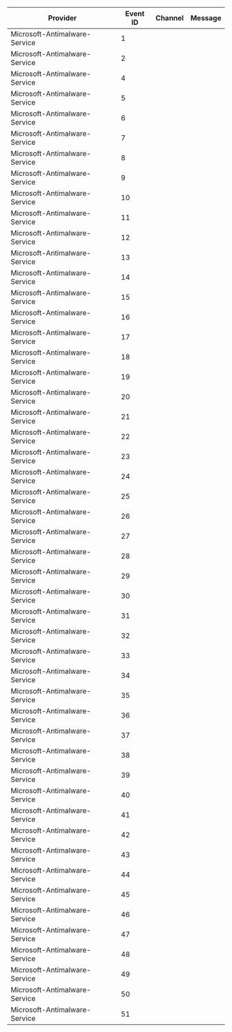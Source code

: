 Provider                       |  Event ID  |  Channel  |  Message
-------------------------------|------------|-----------|---------
Microsoft-Antimalware-Service  |  1         |           |
Microsoft-Antimalware-Service  |  2         |           |
Microsoft-Antimalware-Service  |  4         |           |
Microsoft-Antimalware-Service  |  5         |           |
Microsoft-Antimalware-Service  |  6         |           |
Microsoft-Antimalware-Service  |  7         |           |
Microsoft-Antimalware-Service  |  8         |           |
Microsoft-Antimalware-Service  |  9         |           |
Microsoft-Antimalware-Service  |  10        |           |
Microsoft-Antimalware-Service  |  11        |           |
Microsoft-Antimalware-Service  |  12        |           |
Microsoft-Antimalware-Service  |  13        |           |
Microsoft-Antimalware-Service  |  14        |           |
Microsoft-Antimalware-Service  |  15        |           |
Microsoft-Antimalware-Service  |  16        |           |
Microsoft-Antimalware-Service  |  17        |           |
Microsoft-Antimalware-Service  |  18        |           |
Microsoft-Antimalware-Service  |  19        |           |
Microsoft-Antimalware-Service  |  20        |           |
Microsoft-Antimalware-Service  |  21        |           |
Microsoft-Antimalware-Service  |  22        |           |
Microsoft-Antimalware-Service  |  23        |           |
Microsoft-Antimalware-Service  |  24        |           |
Microsoft-Antimalware-Service  |  25        |           |
Microsoft-Antimalware-Service  |  26        |           |
Microsoft-Antimalware-Service  |  27        |           |
Microsoft-Antimalware-Service  |  28        |           |
Microsoft-Antimalware-Service  |  29        |           |
Microsoft-Antimalware-Service  |  30        |           |
Microsoft-Antimalware-Service  |  31        |           |
Microsoft-Antimalware-Service  |  32        |           |
Microsoft-Antimalware-Service  |  33        |           |
Microsoft-Antimalware-Service  |  34        |           |
Microsoft-Antimalware-Service  |  35        |           |
Microsoft-Antimalware-Service  |  36        |           |
Microsoft-Antimalware-Service  |  37        |           |
Microsoft-Antimalware-Service  |  38        |           |
Microsoft-Antimalware-Service  |  39        |           |
Microsoft-Antimalware-Service  |  40        |           |
Microsoft-Antimalware-Service  |  41        |           |
Microsoft-Antimalware-Service  |  42        |           |
Microsoft-Antimalware-Service  |  43        |           |
Microsoft-Antimalware-Service  |  44        |           |
Microsoft-Antimalware-Service  |  45        |           |
Microsoft-Antimalware-Service  |  46        |           |
Microsoft-Antimalware-Service  |  47        |           |
Microsoft-Antimalware-Service  |  48        |           |
Microsoft-Antimalware-Service  |  49        |           |
Microsoft-Antimalware-Service  |  50        |           |
Microsoft-Antimalware-Service  |  51        |           |